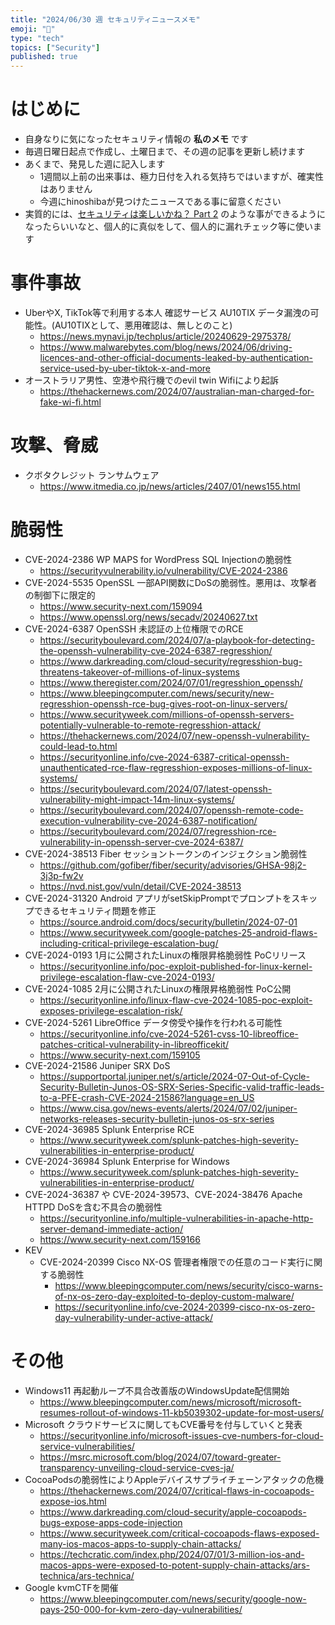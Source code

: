 ```yaml
---
title: "2024/06/30 週 セキュリティニュースメモ"
emoji: "🔖"
type: "tech"
topics: ["Security"]
published: true
---
```


# はじめに
* 自身なりに気になったセキュリティ情報の **私のメモ** です
* 毎週日曜日起点で作成し、土曜日まで、その週の記事を更新し続けます
* あくまで、発見した週に記入します
    * 1週間以上前の出来事は、極力日付を入れる気持ちではいますが、確実性はありません
    * 今週にhinoshibaが見つけたニュースである事に留意ください
* 実質的には、[セキュリティは楽しいかね？ Part 2](https://negi.hatenablog.com/) のような事ができるようになったらいいなと、個人的に真似をして、個人的に漏れチェック等に使います

# 事件事故

* UberやX, TikTok等で利用する本人 確認サービス AU10TIX データ漏洩の可能性。(AU10TIXとして、悪用確認は、無しとのこと)
    * https://news.mynavi.jp/techplus/article/20240629-2975378/
    * https://www.malwarebytes.com/blog/news/2024/06/driving-licences-and-other-official-documents-leaked-by-authentication-service-used-by-uber-tiktok-x-and-more
* オーストラリア男性、空港や飛行機でのevil twin Wifiにより起訴
    * https://thehackernews.com/2024/07/australian-man-charged-for-fake-wi-fi.html

# 攻撃、脅威

* クボタクレジット ランサムウェア
    * https://www.itmedia.co.jp/news/articles/2407/01/news155.html

# 脆弱性
* CVE-2024-2386 WP MAPS for WordPress SQL Injectionの脆弱性
    * https://securityvulnerability.io/vulnerability/CVE-2024-2386
* CVE-2024-5535 OpenSSL 一部API関数にDoSの脆弱性。悪用は、攻撃者の制御下に限定的
    * https://www.security-next.com/159094
    * https://www.openssl.org/news/secadv/20240627.txt
* CVE-2024-6387 OpenSSH 未認証の上位権限でのRCE
    * https://securityboulevard.com/2024/07/a-playbook-for-detecting-the-openssh-vulnerability-cve-2024-6387-regresshion/
    * https://www.darkreading.com/cloud-security/regresshion-bug-threatens-takeover-of-millions-of-linux-systems
    * https://www.theregister.com/2024/07/01/regresshion_openssh/
    * https://www.bleepingcomputer.com/news/security/new-regresshion-openssh-rce-bug-gives-root-on-linux-servers/
    * https://www.securityweek.com/millions-of-openssh-servers-potentially-vulnerable-to-remote-regresshion-attack/
    * https://thehackernews.com/2024/07/new-openssh-vulnerability-could-lead-to.html
    * https://securityonline.info/cve-2024-6387-critical-openssh-unauthenticated-rce-flaw-regresshion-exposes-millions-of-linux-systems/
    * https://securityboulevard.com/2024/07/latest-openssh-vulnerability-might-impact-14m-linux-systems/
    * https://securityboulevard.com/2024/07/openssh-remote-code-execution-vulnerability-cve-2024-6387-notification/
    * https://securityboulevard.com/2024/07/regresshion-rce-vulnerability-in-openssh-server-cve-2024-6387/
* CVE-2024-38513 Fiber セッショントークンのインジェクション脆弱性
    * https://github.com/gofiber/fiber/security/advisories/GHSA-98j2-3j3p-fw2v
    * https://nvd.nist.gov/vuln/detail/CVE-2024-38513
* CVE-2024-31320 Android アプリがsetSkipPromptでプロンプトをスキップできるセキュリティ問題を修正
    * https://source.android.com/docs/security/bulletin/2024-07-01
    * https://www.securityweek.com/google-patches-25-android-flaws-including-critical-privilege-escalation-bug/
* CVE-2024-0193 1月に公開されたLinuxの権限昇格脆弱性 PoCリリース
    * https://securityonline.info/poc-exploit-published-for-linux-kernel-privilege-escalation-flaw-cve-2024-0193/
* CVE-2024-1085 2月に公開されたLinuxの権限昇格脆弱性 PoC公開
    * https://securityonline.info/linux-flaw-cve-2024-1085-poc-exploit-exposes-privilege-escalation-risk/
* CVE-2024-5261 LibreOffice データ傍受や操作を行われる可能性
    * https://securityonline.info/cve-2024-5261-cvss-10-libreoffice-patches-critical-vulnerability-in-libreofficekit/
    * https://www.security-next.com/159105
* CVE-2024-21586 Juniper SRX DoS
    * https://supportportal.juniper.net/s/article/2024-07-Out-of-Cycle-Security-Bulletin-Junos-OS-SRX-Series-Specific-valid-traffic-leads-to-a-PFE-crash-CVE-2024-21586?language=en_US
    * https://www.cisa.gov/news-events/alerts/2024/07/02/juniper-networks-releases-security-bulletin-junos-os-srx-series
* CVE-2024-36985 Splunk Enterprise RCE
    * https://www.securityweek.com/splunk-patches-high-severity-vulnerabilities-in-enterprise-product/
* CVE-2024-36984 Splunk Enterprise for Windows
    * https://www.securityweek.com/splunk-patches-high-severity-vulnerabilities-in-enterprise-product/
* CVE-2024-36387 や CVE-2024-39573、CVE-2024-38476 Apache HTTPD DoSを含む不具合の脆弱性
    * https://securityonline.info/multiple-vulnerabilities-in-apache-http-server-demand-immediate-action/
    * https://www.security-next.com/159166
* KEV
    * CVE-2024-20399 Cisco NX-OS 管理者権限での任意のコード実行に関する脆弱性
        * https://www.bleepingcomputer.com/news/security/cisco-warns-of-nx-os-zero-day-exploited-to-deploy-custom-malware/
        * https://securityonline.info/cve-2024-20399-cisco-nx-os-zero-day-vulnerability-under-active-attack/
# その他
* Windows11 再起動ループ不具合改善版のWindowsUpdate配信開始
    * https://www.bleepingcomputer.com/news/microsoft/microsoft-resumes-rollout-of-windows-11-kb5039302-update-for-most-users/
* Microsoft クラウドサービスに関してもCVE番号を付与していくと発表
    * https://securityonline.info/microsoft-issues-cve-numbers-for-cloud-service-vulnerabilities/
    * https://msrc.microsoft.com/blog/2024/07/toward-greater-transparency-unveiling-cloud-service-cves-ja/
* CocoaPodsの脆弱性によりAppleデバイスサプライチェーンアタックの危機
    * https://thehackernews.com/2024/07/critical-flaws-in-cocoapods-expose-ios.html
    * https://www.darkreading.com/cloud-security/apple-cocoapods-bugs-expose-apps-code-injection
    * https://www.securityweek.com/critical-cocoapods-flaws-exposed-many-ios-macos-apps-to-supply-chain-attacks/
    * https://techcratic.com/index.php/2024/07/01/3-million-ios-and-macos-apps-were-exposed-to-potent-supply-chain-attacks/ars-technica/ars-technica/
* Google kvmCTFを開催
    * https://www.bleepingcomputer.com/news/security/google-now-pays-250-000-for-kvm-zero-day-vulnerabilities/

